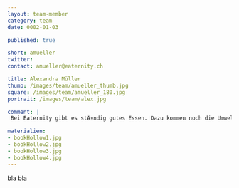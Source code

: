 ```yaml
---
layout: team-member
category: team
date: 0002-01-03

published: true

short: amueller
twitter: 
contact: amueller@eaternity.ch

title: Alexandra Müller
thumb: /images/team/amueller_thumb.jpg
square: /images/team/amueller_180.jpg
portrait: /images/team/alex.jpg

comment: |
 Bei Eaternity gibt es stÃ¤ndig gutes Essen. Dazu kommen noch die Umweltaspekte, die auch nur Ã¼berzeugen kÃ¶nnen. Auch die Liebe zur Natur geht bei mir durch den Magen.

materialien:
- bookHollow1.jpg
- bookHollow2.jpg
- bookHollow3.jpg
- bookHollow4.jpg
---
```


bla bla